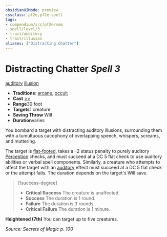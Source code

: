 ```yaml
---
obsidianUIMode: preview
cssclass: pf2e,pf2e-spell
tags:
- compendium/src/pf2e/som
- spell/level/3
- trait/auditory
- trait/illusion
aliases: ["Distracting Chatter"]
---
```

# Distracting Chatter *Spell 3*   
[auditory](/rules/traits/auditory.md)  [illusion](/rules/traits/illusion.md)  

- **Traditions**: [arcane](/rules/traits/arcane.md), [occult](/rules/traits/occult.md)
- **Cast** [>>](/rules/core-rulebook/chapter-9-playing-the-game.md#Actions "Two-Action") 
- **Range**30 foot
- **Targets**1 creature
- **Saving Throw** Will
- **Duration**varies

You bombard a target with distracting auditory illusions, surrounding them with a tumultuous cacophony of overlapping speech, whispers, screams, and muttering.

The target is [flat-footed](/rules/conditions.md#Flat-footed), takes a –2 status penalty to purely auditory [Perception](/compendium/skills.md#Perception) checks, and must succeed at a DC 5 flat check to use auditory abilities or verbal spell components. Similarly, a creature who attempts to affect the target with an [auditory](/rules/traits/auditory.md) effect must succeed at a DC 5 flat check or the attempt fails. The duration depends on the target's Will save.

> [!success-degree] 
> - **Critical Success** The creature is unaffected.
> - **Success** The duration is 1 round.
> - **Failure** The duration is 3 rounds.
> - **Critical Failure** The duration is 1 minute.

**Heightened (7th)** You can target up to five creatures.

*Source: Secrets of Magic p. 100*